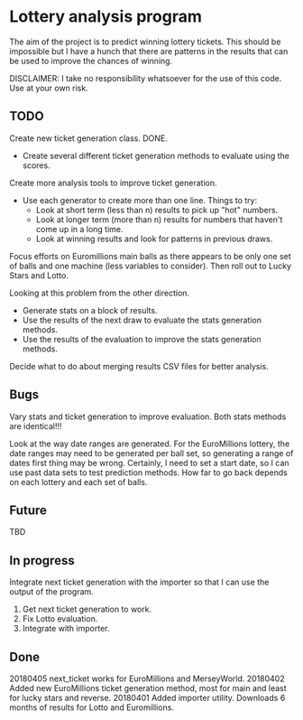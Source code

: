 # Lottery analysis program

The aim of the project is to predict winning lottery tickets.  This should be
impossible but I have a hunch that there are patterns in the results that can
be used to improve the chances of winning.

DISCLAIMER: I take no responsibility whatsoever for the use of this code.  Use
at your own risk.

## TODO

Create new ticket generation class. DONE.

* Create several different ticket generation methods to evaluate using the scores.

Create more analysis tools to improve ticket generation.

* Use each generator to create more than one line.  Things to try:
  * Look at short term (less than n) results to pick up "hot" numbers.
  * Look at longer term (more than n) results for numbers that haven't  come up in a long time.
  * Look at winning results and look for patterns in previous draws.

Focus efforts on Euromillions main balls as there appears to be only one set
of balls and one machine (less variables to consider).  Then roll out to Lucky
Stars and Lotto.

Looking at this problem from the other direction.

* Generate stats on a block of results.
* Use the results of the next draw to evaluate the stats generation methods.
* Use the results of the evaluation to improve the stats generation methods.

Decide what to do about merging results CSV files for better analysis.

## Bugs

Vary stats and ticket generation to improve evaluation.  Both stats methods are identical!!!

Look at the way date ranges are generated.  For the EuroMillions lottery, the date ranges may need to be generated per ball set, so generating a range of dates first thing may be wrong.  Certainly, I need to set a start date, so I
can use past data sets to test prediction methods.  How far to go back
depends on each lottery and each set of balls.

## Future

TBD

## In progress

Integrate next ticket generation with the importer so that I can use the output
of the program.

1. Get next ticket generation to work.
1. Fix Lotto evaluation.
1. Integrate with importer.

## Done

20180405 next_ticket works for EuroMillions and MerseyWorld.
20180402 Added new EuroMillions ticket generation method, most for main and least for lucky stars and reverse.
20180401 Added importer utility.  Downloads 6 months of results for Lotto and Euromillions.
